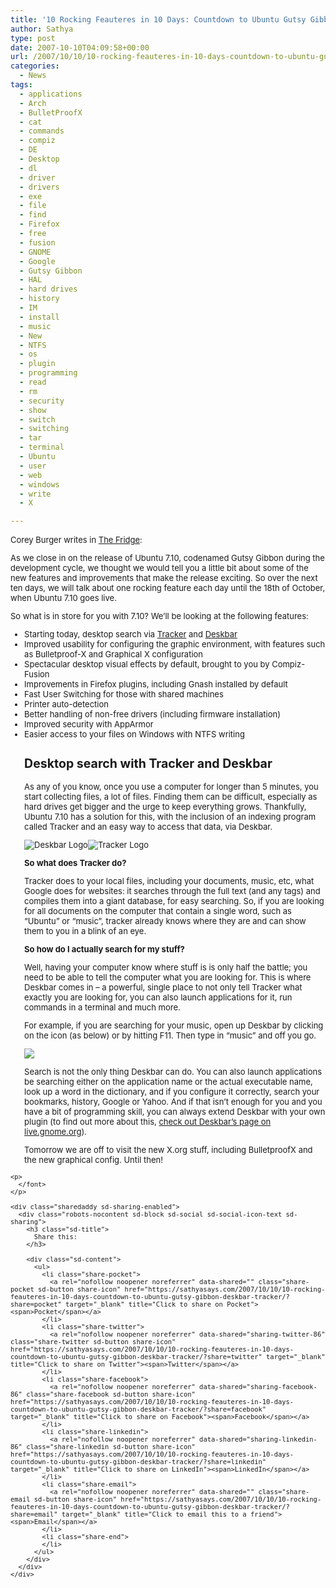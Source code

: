 ```yaml
---
title: '10 Rocking Feauteres in 10 Days: Countdown to Ubuntu Gutsy Gibbon – Deskbar & Tracker'
author: Sathya
type: post
date: 2007-10-10T04:09:58+00:00
url: /2007/10/10/10-rocking-feauteres-in-10-days-countdown-to-ubuntu-gutsy-gibbon-deskbar-tracker/
categories:
  - News
tags:
  - applications
  - Arch
  - BulletProofX
  - cat
  - commands
  - compiz
  - DE
  - Desktop
  - dl
  - driver
  - drivers
  - exe
  - file
  - find
  - Firefox
  - free
  - fusion
  - GNOME
  - Google
  - Gutsy Gibbon
  - HAL
  - hard drives
  - history
  - IM
  - install
  - music
  - New
  - NTFS
  - os
  - plugin
  - programming
  - read
  - rm
  - security
  - show
  - switch
  - switching
  - tar
  - terminal
  - Ubuntu
  - user
  - web
  - windows
  - write
  - X

---
```

<font size="2"></p> 

<p class="content">
  Corey Burger writes in <a href="http://fridge.ubuntu.com/node/1154">The Fridge</a>:
</p>

<p>
  As we close in on the release of Ubuntu 7.10, codenamed Gutsy Gibbon during the development cycle, we thought we would tell you a little bit about some of the new features and improvements that make the release exciting. So over the next ten days, we will talk about one rocking feature each day until the 18th of October, when Ubuntu 7.10 goes live.
</p>

<p>
  So what is in store for you with 7.10? We’ll be looking at the following features:
</p>

<ul>
  <li>
    Starting today, desktop search via <a href="http://www.gnome.org/projects/tracker/">Tracker</a> and <a href="http://raphael.slinckx.net/deskbar/">Deskbar</a>
  </li>
  <li>
    Improved usability for configuring the graphic environment, with features such as Bulletproof-X and Graphical X configuration
  </li>
  <li>
    Spectacular desktop visual effects by default, brought to you by Compiz-Fusion
  </li>
  <li>
    Improvements in Firefox plugins, including Gnash installed by default
  </li>
  <li>
    Fast User Switching for those with shared machines
  </li>
  <li>
    Printer auto-detection
  </li>
  <li>
    Better handling of non-free drivers (including firmware installation)
  </li>
  <li>
    Improved security with AppArmor
  </li>
  <li>
    Easier access to your files on Windows with NTFS writing
  </li>
  <h2>
    Desktop search with Tracker and Deskbar
  </h2>
  
  <p>
    As any of you know, once you use a computer for longer than 5 minutes, you start collecting files, a lot of files. Finding them can be difficult, especially as hard drives get bigger and the urge to keep everything grows. Thankfully, Ubuntu 7.10 has a solution for this, with the inclusion of an indexing program called Tracker and an easy way to access that data, via Deskbar.
  </p>
  
  <p>
    <img src="https://i1.wp.com/raphael.slinckx.net/deskbar/images/deskbar-applet.png?w=740" alt="Deskbar Logo" data-recalc-dims="1" /><img src="https://i2.wp.com/www.gnome.org/projects/tracker/images/meta_tracker_logo.png?w=740" alt="Tracker Logo" data-recalc-dims="1" />
  </p>
  
  <p>
    <strong>So what does Tracker do?</strong>
  </p>
  
  <p>
    Tracker does to your local files, including your documents, music, etc, what Google does for websites: it searches through the full text (and any tags) and compiles them into a giant database, for easy searching. So, if you are looking for all documents on the computer that contain a single word, such as “Ubuntu” or “music”, tracker already knows where they are and can show them to you in a blink of an eye.
  </p>
  
  <p>
    <strong>So how do I actually search for my stuff?</strong>
  </p>
  
  <p>
    Well, having your computer know where stuff is is only half the battle; you need to be able to tell the computer what you are looking for. This is where Deskbar comes in &#8211; a powerful, single place to not only tell Tracker what exactly you are looking for, you can also launch applications for it, run commands in a terminal and much more.
  </p>
  
  <p>
    For example, if you are searching for your music, open up Deskbar by clicking on the icon (as below) or by hitting F11. Then type in “music” and off you go.
  </p>
  
  <p>
    <img src="https://wiki.ubuntu.com/GutsyGibbon/Beta?action=AttachFile&do=get&target=deskbar-search.png" />
  </p>
  
  <p>
    Search is not the only thing Deskbar can do. You can also launch applications be searching either on the application name or the actual executable name, look up a word in the dictionary, and if you configure it correctly, search your bookmarks, history, Google or Yahoo. And if that isn’t enough for you and you have a bit of programming skill, you can always extend Deskbar with your own plugin (to find out more about this, <a href="http://live.gnome.org/DeskbarApplet/Extending">check out Deskbar’s page on live.gnome.org</a>).
  </p>
  
  <p>
    Tomorrow we are off to visit the new X.org stuff, including BulletproofX and the new graphical config. Until then!</ul> 
    
    <p>
      </font>
    </p>
    
    <div class="sharedaddy sd-sharing-enabled">
      <div class="robots-nocontent sd-block sd-social sd-social-icon-text sd-sharing">
        <h3 class="sd-title">
          Share this:
        </h3>
        
        <div class="sd-content">
          <ul>
            <li class="share-pocket">
              <a rel="nofollow noopener noreferrer" data-shared="" class="share-pocket sd-button share-icon" href="https://sathyasays.com/2007/10/10/10-rocking-feauteres-in-10-days-countdown-to-ubuntu-gutsy-gibbon-deskbar-tracker/?share=pocket" target="_blank" title="Click to share on Pocket"><span>Pocket</span></a>
            </li>
            <li class="share-twitter">
              <a rel="nofollow noopener noreferrer" data-shared="sharing-twitter-86" class="share-twitter sd-button share-icon" href="https://sathyasays.com/2007/10/10/10-rocking-feauteres-in-10-days-countdown-to-ubuntu-gutsy-gibbon-deskbar-tracker/?share=twitter" target="_blank" title="Click to share on Twitter"><span>Twitter</span></a>
            </li>
            <li class="share-facebook">
              <a rel="nofollow noopener noreferrer" data-shared="sharing-facebook-86" class="share-facebook sd-button share-icon" href="https://sathyasays.com/2007/10/10/10-rocking-feauteres-in-10-days-countdown-to-ubuntu-gutsy-gibbon-deskbar-tracker/?share=facebook" target="_blank" title="Click to share on Facebook"><span>Facebook</span></a>
            </li>
            <li class="share-linkedin">
              <a rel="nofollow noopener noreferrer" data-shared="sharing-linkedin-86" class="share-linkedin sd-button share-icon" href="https://sathyasays.com/2007/10/10/10-rocking-feauteres-in-10-days-countdown-to-ubuntu-gutsy-gibbon-deskbar-tracker/?share=linkedin" target="_blank" title="Click to share on LinkedIn"><span>LinkedIn</span></a>
            </li>
            <li class="share-email">
              <a rel="nofollow noopener noreferrer" data-shared="" class="share-email sd-button share-icon" href="https://sathyasays.com/2007/10/10/10-rocking-feauteres-in-10-days-countdown-to-ubuntu-gutsy-gibbon-deskbar-tracker/?share=email" target="_blank" title="Click to email this to a friend"><span>Email</span></a>
            </li>
            <li class="share-end">
            </li>
          </ul>
        </div>
      </div>
    </div>